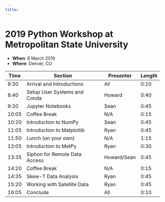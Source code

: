 ```yaml
---
title:
---
```

# 2019 Python Workshop at Metropolitan State University

- **When**: 8 March 2019
- **Where**: Denver, CO

|  Time | Section                                      | Presenter   | Length |
|-------|----------------------------------------------|-------------|--------|
| 8:30 | Arrival and Introductions | All | 0:10 |
| 8:40 | Setup User Systems and Conda | Howard | 0:40 |
| 9:20 | Jupyter Notebooks | Sean | 0:45 |
| 10:05 | Coffee Break | N/A | 0:15 |
| 10:20 | Introduction to NumPy | Sean | 0:45 |
| 11:05 | Introduction to Matplotlib | Ryan | 0:45 |
| 11:50 | Lunch (on your own) | N/A | 1:15 |
| 13:05 | Introduction to MetPy | Ryan | 0:30 |
| 13:35 | Siphon for Remote Data Access | Howard/Sean | 0:45 |
| 14:20 | Coffee Break | N/A | 0:15 |
| 14:35 | Skew-T Data Analysis | Ryan | 0:45 |
| 15:20 | Working with Satellite Data | Ryan | 0:45 |
| 16:05 | Conclude | All | 0:10 |
